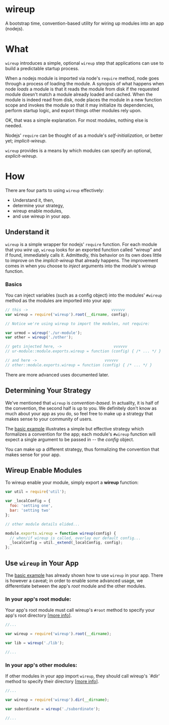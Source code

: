 # wireup

A bootstrap time, convention-based utility for wiring up modules into an app (nodejs).

# What

`wireup` introduces a simple, optional `wireup` step that applications can use to build a predictable startup process.

When a nodejs module is imported via node's `require` method, node goes through a process of loading the module. A synopsis of what happens when node _loads_ a module is that it reads the module from disk if the requested module doesn't match a module already loaded and cached. When the module is indeed read from disk, node places the module in a new function scope and invokes the module so that it may initialize its dependencies, perform startup logic, and export things other modules rely upon.

OK, that was a simple explanation. For most modules, nothing else is needed.

Nodejs' `require` can be thought of as a module's _self-initialization_, or better yet; _implicit-wireup_.

`wireup` provides is a means by which modules can specify an optional, _explicit-wireup_.

# How

There are four parts to using `wireup` effectively:

* Understand it, then,
* determine your strategy,
* wireup enable modules,
* and use wireup in your app.

## Understand it

`wireup` is a simple wrapper for nodejs' `require` function. For each module that you _wire up_, `wireup` looks for an exported function called "wireup" and if found, immediately calls it. Admittedly, this behavior on its own does little to improve on the _implicit-wireup_ that already happens. The improvement comes in when you choose to _inject_ arguments into the module's wireup function.

### Basics

You can inject variables (such as a config object) into the modules' `#wireup` method as the modules are imported into your app:

```javascript
// this ->                                     vvvvvv
var wireup = require('wireup').root(__dirname, config);

// Notice we're using wireup to import the modules, not require:

var urmod = wireup('./ur-module');
var other = wireup('./other');

// gets injected here, ->                       vvvvvv
// ur-module::module.exports.wireup = function (config) { /* ... */ }

// and here ->                              vvvvvv
// other::module.exports.wireup = function (config) { /* ... */ }
```

There are more advanced uses documented later.

## Determining Your Strategy

We've mentioned that `wireup` is _convention-based_. In actuality, it is half of the convention, the second half is up to you. We definitely don't know as much about your app as you do, so feel free to make up a strategy that makes sense to your community of users.

The [basic example](#basics) illustrates a simple but effective strategy which formalizes a convention for the app; each module's `#wireup` function will expect a single argument to be passed in -- the _config_ object.

You can make up a different strategy, thus formalizing the convention that makes sense for your app.

## Wireup Enable Modules

To wireup enable your module, simply export a **wireup** function:

```javascript
var util = require('util');

var _localConfig = {
  foo: 'setting one',
  bar: 'setting two'
};

// other module details elided...

module.exports.wireup = function wireup(config) {
  // when/if wireup is called, overlay our default config...
  _localConfig = util._extend(_localConfig, config);
};
```

## Use `wireup` in Your App

The [basic example](#basics) has already shown how to use `wireup` in your app. There is however a caveat; in order to enable some advanced usage, we differentiate between the app's _root_ module and the other modules.

### In your app's root module:

Your app's root module must call wireup's `#root` method to specify your app's root directory \[[more info](#how-modules-are-resolved)\].

```javascript
//...

var wireup = require('wireup').root(__dirname);

var lib = wireup('./lib');

//...
```

### In your app's other modules:

If other modules in your app import `wireup`, they should call wireup's `#dir' method to specify their directory \[[more info](#how-modules-are-resolved)\].

```javascript
//...

var wireup = require('wireup').dir(__dirname);

var subordinate = wireup('./subordinate');

//...
```
